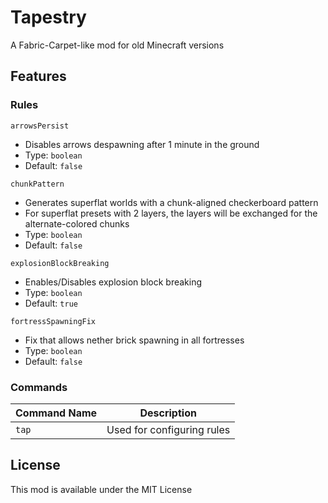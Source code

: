 # Tapestry

A Fabric-Carpet-like mod for old Minecraft versions

## Features

### Rules

`arrowsPersist`
* Disables arrows despawning after 1 minute in the ground
* Type: `boolean`
* Default: `false`

`chunkPattern`
* Generates superflat worlds with a chunk-aligned checkerboard pattern
* For superflat presets with 2 layers, the layers will be exchanged for the alternate-colored chunks
* Type: `boolean`
* Default: `false`

`explosionBlockBreaking`
* Enables/Disables explosion block breaking
* Type: `boolean`
* Default: `true`

`fortressSpawningFix`
* Fix that allows nether brick spawning in all fortresses
* Type: `boolean`
* Default: `false`

### Commands
| Command Name | Description                |
| ------------ | -------------------------- |
| `tap`        | Used for configuring rules |

## License

This mod is available under the MIT License
